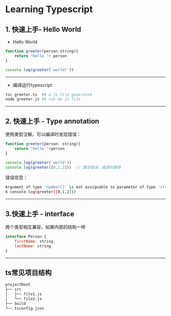 # Learning Typescript 

## 1. 快速上手- Hello World

- Hello World

```js
function greeter(person:string){
    return "hello "+ person
}

console.log(greeter('world!'))
```
-----

- 编译运行typescript

```sh
tsc greeter.ts  ## a js file generated
node greeter.js ## run he js file
```
------


## 2. 快速上手 - Type annotation

使用类型注解，可以编译时发现错误：

```js
function greeter(person: string){
    return "hello "+person
}

console.log(greeter('world'))
console.log(greeter([0,1,2]))  // 类型错误，编译时报错
```

错误信息：

```sh
Argument of type 'number[]' is not assignable to parameter of type 'string'.
6 console.log(greeter([0,1,2]))
```
-----

## 3.快速上手 - interface

两个类型相互兼容，如果内部的结构一样

```javascript
interface Person {
    firstName: string,
    lastName: string
}

```
------

## ts常见项目结构

```sh
projectRoot
├── src
│   ├── file1.js
│   └── file2.js
├── build
└── tsconfig.json
```
